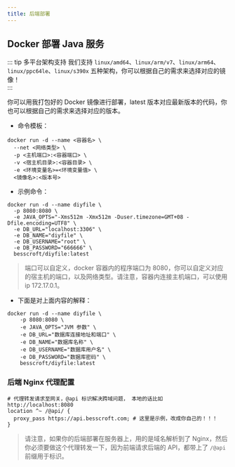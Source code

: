 ```yaml
---
title: 后端部署
---
```

## Docker 部署 Java 服务

::: tip 多平台架构支持
我们支持 `linux/amd64`、`linux/arm/v7`、`linux/arm64`、`linux/ppc64le`、`linux/s390x` 五种架构，你可以根据自己的需求来选择对应的镜像！  
:::

你可以用我打包好的 Docker 镜像进行部署，latest 版本对应最新版本的代码，你也可以根据自己的需求来选择对应的版本。

* 命令模板：

```shell
docker run -d --name <容器名> \
  --net <网络类型> \
  -p <主机端口>:<容器端口> \
  -v <宿主机目录>:<容器目录> \
  -e <环境变量名>=<环境变量值> \
  <镜像名>:<版本号>
```

* 示例命令：

```shell
docker run -d --name diyfile \
  -p 8080:8080 \
  -e JAVA_OPTS="-Xms512m -Xmx512m -Duser.timezone=GMT+08 -Dfile.encoding=UTF8" \
  -e DB_URL="localhost:3306" \
  -e DB_NAME="diyfile" \
  -e DB_USERNAME="root" \
  -e DB_PASSWORD="666666" \
  besscroft/diyfile:latest
```

> 端口可以自定义，docker 容器内的程序端口为 8080，你可以自定义对应的宿主机的端口，以及网络类型。请注意，容器内连接主机端口，可以使用 ip 172.17.0.1。

* 下面是对上面内容的解释：

```shell
docker run -d --name diyfile \
	-p 8080:8080 \
	-e JAVA_OPTS="JVM 参数" \
	-e DB_URL="数据库连接地址和端口" \
	-e DB_NAME="数据库名称" \
	-e DB_USERNAME="数据库用户名" \
	-e DB_PASSWORD="数据库密码" \
	besscroft/diyfile:latest
```

### 后端 Nginx 代理配置

```nginx
# 代理转发请求至网关，@api 标识解决跨域问题， 本地的话比如 http://localhost:8080
location ^~ /@api/ {
  proxy_pass https://api.besscroft.com; # 这里是示例，改成你自己的！！！
}
```

> 请注意，如果你的后端部署在服务器上，用的是域名解析到了 Nginx，然后你必须要做这个代理转发一下，因为前端请求后端的 API，都带上了 `/@api` 前缀用于标识。
